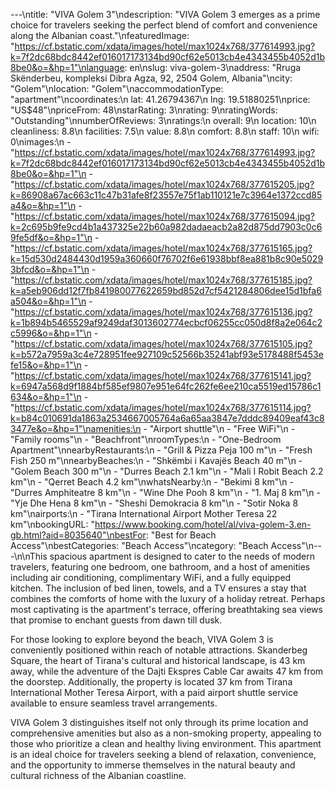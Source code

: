 ---\ntitle: "VIVA Golem 3"\ndescription: "VIVA Golem 3 emerges as a prime choice for travelers seeking the perfect blend of comfort and convenience along the Albanian coast."\nfeaturedImage: "https://cf.bstatic.com/xdata/images/hotel/max1024x768/377614993.jpg?k=7f2dc68bdc8442ef016017173134bd90cf62e5013cb4e4343455b4052d1b8be0&o=&hp=1"\nlanguage: en\nslug: viva-golem-3\naddress: "Rruga Skënderbeu, kompleksi Dibra Agza, 92, 2504 Golem, Albania"\ncity: "Golem"\nlocation: "Golem"\naccommodationType: "apartment"\ncoordinates:\n  lat: 41.26794367\n  lng: 19.51880251\nprice: "US$48"\npriceFrom: 48\nstarRating: 3\nrating: 9\nratingWords: "Outstanding"\nnumberOfReviews: 3\nratings:\n  overall: 9\n  location: 10\n  cleanliness: 8.8\n  facilities: 7.5\n  value: 8.8\n  comfort: 8.8\n  staff: 10\n  wifi: 0\nimages:\n  - "https://cf.bstatic.com/xdata/images/hotel/max1024x768/377614993.jpg?k=7f2dc68bdc8442ef016017173134bd90cf62e5013cb4e4343455b4052d1b8be0&o=&hp=1"\n  - "https://cf.bstatic.com/xdata/images/hotel/max1024x768/377615205.jpg?k=86908a67ac663c11c47b31afe8f23557e75f1ab110121e7c3964e1372ccd85a4&o=&hp=1"\n  - "https://cf.bstatic.com/xdata/images/hotel/max1024x768/377615094.jpg?k=2c695b9fe9cd4b1a437325e22b60a982dadaeacb2a82d875dd7903c0c69fe5df&o=&hp=1"\n  - "https://cf.bstatic.com/xdata/images/hotel/max1024x768/377615165.jpg?k=15d530d2484430d1959a360660f76702f6e61938bbf8ea881b8c90e50293bfcd&o=&hp=1"\n  - "https://cf.bstatic.com/xdata/images/hotel/max1024x768/377615185.jpg?k=a5eb906dd12f7fb841980077622659bd852d7cf5421284806dee15d1bfa6a504&o=&hp=1"\n  - "https://cf.bstatic.com/xdata/images/hotel/max1024x768/377615136.jpg?k=1b894b5465529af9249daf3013602774ecbcf06255cc050d8f8a2e064c2c5996&o=&hp=1"\n  - "https://cf.bstatic.com/xdata/images/hotel/max1024x768/377615105.jpg?k=b572a7959a3c4e728951fee927109c52566b35241abf93e5178488f5453efe15&o=&hp=1"\n  - "https://cf.bstatic.com/xdata/images/hotel/max1024x768/377615141.jpg?k=6947a568d9f1884bf585ef9807e951e64fc262fe6ee210ca5519ed15786c1634&o=&hp=1"\n  - "https://cf.bstatic.com/xdata/images/hotel/max1024x768/377615114.jpg?k=b84c010691da1863a2534667005764a6a65aa3847e7dddc89409eaf43c83477e&o=&hp=1"\namenities:\n  - "Airport shuttle"\n  - "Free WiFi"\n  - "Family rooms"\n  - "Beachfront"\nroomTypes:\n  - "One-Bedroom Apartment"\nnearbyRestaurants:\n  - "Grill & Pizza Peja 100 m"\n  - "Fresh Fish 250 m"\nnearbyBeaches:\n  - "Shkëmbi i Kavajës Beach 40 m"\n  - "Golem Beach 300 m"\n  - "Durres Beach 2.1 km"\n  - "Mali I Robit Beach 2.2 km"\n  - "Qerret Beach 4.2 km"\nwhatsNearby:\n  - "Bekimi 8 km"\n  - "Durres Amphiteatre 8 km"\n  - "Wine Dhe Pooh 8 km"\n  - "1. Maj 8 km"\n  - "Yje Dhe Hena 8 km"\n  - "Sheshi Demokracia 8 km"\n  - "Sotir Noka 8 km"\nairports:\n  - "Tirana International Airport Mother Teresa 22 km"\nbookingURL: "https://www.booking.com/hotel/al/viva-golem-3.en-gb.html?aid=8035640"\nbestFor: "Best for Beach Access"\nbestCategories: "Beach Access"\ncategory: "Beach Access"\n---\n\nThis spacious apartment is designed to cater to the needs of modern travelers, featuring one bedroom, one bathroom, and a host of amenities including air conditioning, complimentary WiFi, and a fully equipped kitchen. The inclusion of bed linen, towels, and a TV ensures a stay that combines the comforts of home with the luxury of a holiday retreat. Perhaps most captivating is the apartment's terrace, offering breathtaking sea views that promise to enchant guests from dawn till dusk.

For those looking to explore beyond the beach, VIVA Golem 3 is conveniently positioned within reach of notable attractions. Skanderbeg Square, the heart of Tirana's cultural and historical landscape, is 43 km away, while the adventure of the Dajti Ekspres Cable Car awaits 47 km from the doorstep. Additionally, the property is located 37 km from Tirana International Mother Teresa Airport, with a paid airport shuttle service available to ensure seamless travel arrangements.

VIVA Golem 3 distinguishes itself not only through its prime location and comprehensive amenities but also as a non-smoking property, appealing to those who prioritize a clean and healthy living environment. This apartment is an ideal choice for travelers seeking a blend of relaxation, convenience, and the opportunity to immerse themselves in the natural beauty and cultural richness of the Albanian coastline.